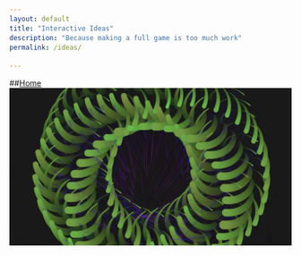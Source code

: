 ```yaml
---
layout: default
title: "Interactive Ideas"
description: "Because making a full game is too much work"
permalink: /ideas/

---
```

##[Home](/index.md)
![Image](/docs/assets/1.png)
